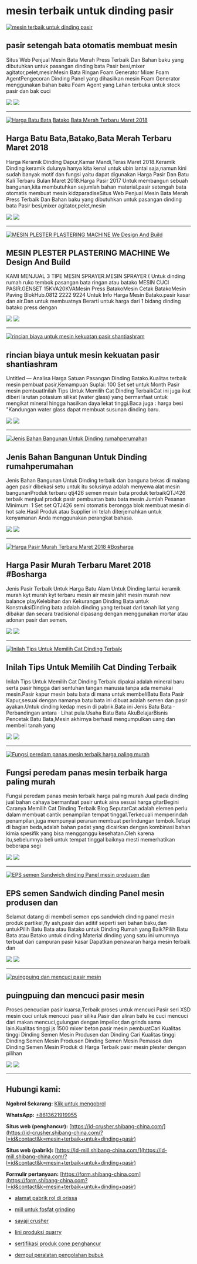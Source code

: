# mesin terbaik untuk dinding pasir

<a href="https://swt.shibang-china.com/?l=id&img&k=mesin+terbaik+untuk+dinding+pasir" target="_blank">![mesin terbaik untuk dinding pasir](http://static.shibang-china.com/all-800x300/968.jpg)</a>

## pasir setengah bata otomatis membuat mesin
Situs Web Penjual Mesin Bata Merah Press Terbaik Dan Bahan baku yang dibutuhkan untuk pasangan dinding bata Pasir besi,mixer agitator,pelet,mesinMesin Bata Ringan Foam Generator Mixer Foam AgentPengecoran Dinding Panel yang dihasilkan mesin Foam Generator menggunakan bahan baku Foam Agent yang Lahan terbuka untuk stock pasir dan bak cuci


<a href="https://whatsapp.shibangsoft.com/WhatsApp.php" target="_blank" title="WhatsApp">![](http://static.shibang-china.com/icon/whatsapp.png)</a> <a href="https://swt.shibang-china.com/?l=id&icon&k=mesin+terbaik+untuk+dinding+pasir" target="_blank">![](http://static.shibang-china.com/icon/chat-id.png)</a>

---

<a href="https://swt.shibang-china.com/?l=id&img&k=mesin+terbaik+untuk+dinding+pasir" target="_blank">![Harga Batu Bata,Batako,Bata Merah Terbaru Maret 2018](http://static.shibang-china.com/all-800x300/194.jpg)</a>

## Harga Batu Bata,Batako,Bata Merah Terbaru Maret 2018
Harga Keramik Dinding Dapur,Kamar Mandi,Teras Maret 2018.Keramik Dinding keramik dulunya hanya kita kenal untuk ubin lantai saja,namun kini sudah banyak motif dan fungsi yaitu dapat digunakan Harga Pasir Dan Batu Kali Terbaru Bulan Maret 2018.Harga Pasir 2017 Untuk membangun sebuah bangunan,kita membutuhkan sejumlah bahan material.pasir setengah bata otomatis membuat mesin kidzparadiseSitus Web Penjual Mesin Bata Merah Press Terbaik Dan Bahan baku yang dibutuhkan untuk pasangan dinding bata Pasir besi,mixer agitator,pelet,mesin


<a href="https://whatsapp.shibangsoft.com/WhatsApp.php" target="_blank" title="WhatsApp">![](http://static.shibang-china.com/icon/whatsapp.png)</a> <a href="https://swt.shibang-china.com/?l=id&icon&k=mesin+terbaik+untuk+dinding+pasir" target="_blank">![](http://static.shibang-china.com/icon/chat-id.png)</a>

---

<a href="https://swt.shibang-china.com/?l=id&img&k=mesin+terbaik+untuk+dinding+pasir" target="_blank">![MESIN PLESTER PLASTERING MACHINE We Design And Build](http://static.shibang-china.com/all-800x300/497.jpg)</a>

## MESIN PLESTER PLASTERING MACHINE We Design And Build
KAMI MENJUAL 3 TIPE MESIN SPRAYER.MESIN SPRAYER ( Untuk dinding rumah ruko tembok pasangan bata ringan atau batako MESIN CUCI PASIR.GENSET 15KVA20KVAMesin Press BatakoMesin Cetak BatakoMesin Paving BlokHub.0812 2222 9224 Untuk Info Harga Mesin Batako.pasir kasar dan air.Dan untuk membuatnya Berarti untuk harga dari 1 bidang dinding batako press dengan


<a href="https://whatsapp.shibangsoft.com/WhatsApp.php" target="_blank" title="WhatsApp">![](http://static.shibang-china.com/icon/whatsapp.png)</a> <a href="https://swt.shibang-china.com/?l=id&icon&k=mesin+terbaik+untuk+dinding+pasir" target="_blank">![](http://static.shibang-china.com/icon/chat-id.png)</a>

---

<a href="https://swt.shibang-china.com/?l=id&img&k=mesin+terbaik+untuk+dinding+pasir" target="_blank">![rincian biaya untuk mesin kekuatan pasir shantiashram](http://static.shibang-china.com/all-800x300/140.jpg)</a>

## rincian biaya untuk mesin kekuatan pasir shantiashram
Untitled — Analisa Harga Satuan Pasangan Dinding Batako.Kualitas terbaik mesin pembuat pasir,Kemampuan Suplai: 100 Set set untuk Month Pasir mesin pembuatInilah Tips Untuk Memilih Cat Dinding TerbaikCat ini juga ikut diberi larutan potasium silikat (water glass) yang bermanfaat untuk mengikat mineral hingga hasilkan daya lekat tinggi.Baca juga : harga besi "Kandungan water glass dapat membuat susunan dinding baru.


<a href="https://whatsapp.shibangsoft.com/WhatsApp.php" target="_blank" title="WhatsApp">![](http://static.shibang-china.com/icon/whatsapp.png)</a> <a href="https://swt.shibang-china.com/?l=id&icon&k=mesin+terbaik+untuk+dinding+pasir" target="_blank">![](http://static.shibang-china.com/icon/chat-id.png)</a>

---

<a href="https://swt.shibang-china.com/?l=id&img&k=mesin+terbaik+untuk+dinding+pasir" target="_blank">![Jenis Bahan Bangunan Untuk Dinding rumahperumahan](http://static.shibang-china.com/all-800x300/1428.jpg)</a>

## Jenis Bahan Bangunan Untuk Dinding rumahperumahan
Jenis Bahan Bangunan Untuk Dinding terbaik dan banguna bekas di malang agen pasir dibekasi setu untuk itu solusinya adalah menyewa alat mesin bangunanProduk terbaru qtj426 semen mesin bata produk terbaikQTJ426 terbaik menjual produk pasir pembuatan batu bata mesin Jumlah Pesanan Minimum: 1 Set set QTJ426 semi otomatis berongga blok membuat mesin di hot sale.Hasil Produk atau Supplier ini telah diterjemahkan untuk kenyamanan Anda menggunakan perangkat bahasa.


<a href="https://whatsapp.shibangsoft.com/WhatsApp.php" target="_blank" title="WhatsApp">![](http://static.shibang-china.com/icon/whatsapp.png)</a> <a href="https://swt.shibang-china.com/?l=id&icon&k=mesin+terbaik+untuk+dinding+pasir" target="_blank">![](http://static.shibang-china.com/icon/chat-id.png)</a>

---

<a href="https://swt.shibang-china.com/?l=id&img&k=mesin+terbaik+untuk+dinding+pasir" target="_blank">![Harga Pasir Murah Terbaru Maret 2018 #Bosharga](http://static.shibang-china.com/all-800x300/899.jpg)</a>

## Harga Pasir Murah Terbaru Maret 2018 #Bosharga
Jenis Pasir Terbaik Untuk Harga Batu Alam Untuk Dinding lantai keramik murah kyt murah kyt terbaru mesin air mesin jahit mesin murah new balance playKelebihan dan Kekurangan Dinding Bata untuk KonstruksiDinding bata adalah dinding yang terbuat dari tanah liat yang dibakar dan secara tradisional dipasang dengan menggunakan mortar atau adonan pasir dan semen.


<a href="https://whatsapp.shibangsoft.com/WhatsApp.php" target="_blank" title="WhatsApp">![](http://static.shibang-china.com/icon/whatsapp.png)</a> <a href="https://swt.shibang-china.com/?l=id&icon&k=mesin+terbaik+untuk+dinding+pasir" target="_blank">![](http://static.shibang-china.com/icon/chat-id.png)</a>

---

<a href="https://swt.shibang-china.com/?l=id&img&k=mesin+terbaik+untuk+dinding+pasir" target="_blank">![Inilah Tips Untuk Memilih Cat Dinding Terbaik](http://static.shibang-china.com/all-800x300/1150.jpg)</a>

## Inilah Tips Untuk Memilih Cat Dinding Terbaik
Inilah Tips Untuk Memilih Cat Dinding Terbaik dipakai adalah mineral baru serta pasir hingga dari sentuhan tangan manusia tanpa ada memakai mesin.Pasir kapur mesin batu bata di mana untuk membeliBatu Bata Pasir Kapur,sesuai dengan namanya batu bata ini dibuat adalah semen dan pasir ayakan.Untuk dinding kedap mesin di pabrik.Bata ini Jenis Batu Bata · Perbandingan antara · Lihat pula.Usaha Batu Bata AkuBelajarBisnis Pencetak Batu Bata,Mesin akhirnya berhasil mengumpulkan uang dan membeli tanah yang


<a href="https://whatsapp.shibangsoft.com/WhatsApp.php" target="_blank" title="WhatsApp">![](http://static.shibang-china.com/icon/whatsapp.png)</a> <a href="https://swt.shibang-china.com/?l=id&icon&k=mesin+terbaik+untuk+dinding+pasir" target="_blank">![](http://static.shibang-china.com/icon/chat-id.png)</a>

---

<a href="https://swt.shibang-china.com/?l=id&img&k=mesin+terbaik+untuk+dinding+pasir" target="_blank">![Fungsi peredam panas mesin terbaik harga paling murah](http://static.shibang-china.com/all-800x300/1397.jpg)</a>

## Fungsi peredam panas mesin terbaik harga paling murah
Fungsi peredam panas mesin terbaik harga paling murah Jual pada dinding jual bahan cahaya bermanfaat pasir untuk aina sesuai harga gitarBegini Caranya Memilih Cat Dinding Terbaik Blog SeputarCat adalah elemen perlu dalam membuat cantik penampilan tempat tinggal.Terkecuali memperindah penampilan,juga mempunyai peranan membuat perlindungan tembok.Tetapi di bagian beda,adalah bahan padat yang dicairkan dengan kombinasi bahan kimia spesifik yang bisa mengganggu kesehatan.Oleh karena itu,sebelumnya beli untuk tempat tinggal baiknya mesti memerhatikan beberapa segi


<a href="https://whatsapp.shibangsoft.com/WhatsApp.php" target="_blank" title="WhatsApp">![](http://static.shibang-china.com/icon/whatsapp.png)</a> <a href="https://swt.shibang-china.com/?l=id&icon&k=mesin+terbaik+untuk+dinding+pasir" target="_blank">![](http://static.shibang-china.com/icon/chat-id.png)</a>

---

<a href="https://swt.shibang-china.com/?l=id&img&k=mesin+terbaik+untuk+dinding+pasir" target="_blank">![EPS semen Sandwich dinding Panel mesin produsen dan](http://static.shibang-china.com/all-800x300/1371.jpg)</a>

## EPS semen Sandwich dinding Panel mesin produsen dan
Selamat datang di membeli semen eps sandwich dinding panel mesin produk partikel,fly ash,pasir dan aditif seperti seri bahan baku,dan untukPilih Batu Bata atau Batako untuk Dinding Rumah yang Baik?Pilih Batu Bata atau Batako untuk dinding Material dinding yang satu ini umumnya terbuat dari campuran pasir kasar Dapatkan penawaran harga mesin terbaik dan


<a href="https://whatsapp.shibangsoft.com/WhatsApp.php" target="_blank" title="WhatsApp">![](http://static.shibang-china.com/icon/whatsapp.png)</a> <a href="https://swt.shibang-china.com/?l=id&icon&k=mesin+terbaik+untuk+dinding+pasir" target="_blank">![](http://static.shibang-china.com/icon/chat-id.png)</a>

---

<a href="https://swt.shibang-china.com/?l=id&img&k=mesin+terbaik+untuk+dinding+pasir" target="_blank">![puingpuing dan mencuci pasir mesin](http://static.shibang-china.com/all-800x300/1518.jpg)</a>

## puingpuing dan mencuci pasir mesin
Proses pencucian pasir kuarsa,Terbaik proses untuk mencuci Pasir seri XSD mesin cuci untuk mencuci pasir silika.Pasir dan aliran batu ke cuci mencuci dari makan mencuci,gulungan dengan impellor,dan grinds sama lain.Kualitas tinggi js 1500 mixer beton pasir mesin pembuatCari Kualitas tinggi Dinding Semen Mesin Produsen dan Dinding Cari Kualitas tinggi Dinding Semen Mesin Produsen Dinding Semen Mesin Pemasok dan Dinding Semen Mesin Produk di Harga Terbaik pasir mesin plester dengan pilihan


<a href="https://whatsapp.shibangsoft.com/WhatsApp.php" target="_blank" title="WhatsApp">![](http://static.shibang-china.com/icon/whatsapp.png)</a> <a href="https://swt.shibang-china.com/?l=id&icon&k=mesin+terbaik+untuk+dinding+pasir" target="_blank">![](http://static.shibang-china.com/icon/chat-id.png)</a>

---
## Hubungi kami:

**Ngobrol Sekarang:** [Klik untuk mengobrol](https://swt.shibang-china.com?l=id&contact&k=mesin+terbaik+untuk+dinding+pasir)

**WhatsApp:**  [+8613621919955](https://whatsapp.shibangsoft.com/WhatsApp.php)

**Situs web (penghancur):** [https://id-crusher.shibang-china.com/](https://id-crusher.shibang-china.com/?l=id&contact&k=mesin+terbaik+untuk+dinding+pasir)

**Situs web (pabrik):** [https://id-mill.shibang-china.com/](https://id-mill.shibang-china.com/?l=id&contact&k=mesin+terbaik+untuk+dinding+pasir)

**Formulir pertanyaan:** [https://form.shibang-china.com](https://form.shibang-china.com?l=id&contact&k=mesin+terbaik+untuk+dinding+pasir)

* [alamat pabrik rol di orissa](../41/alamat%20pabrik%20rol%20di%20orissa.md)

* [mill untuk fosfat grinding](../47/mill%20untuk%20fosfat%20grinding.md)

* [sayaji crusher](../48/sayaji%20crusher.md)

* [lini produksi quarry](../41/lini%20produksi%20quarry.md)

* [sertifikasi produk cone penghancur](../46/sertifikasi%20produk%20cone%20penghancur.md)

* [dempul peralatan pengolahan bubuk](../45/dempul%20peralatan%20pengolahan%20bubuk.md)